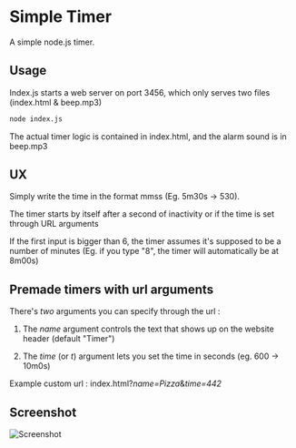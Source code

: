 # Simple Timer

A simple node.js timer.

## Usage
Index.js starts a web server on port 3456, which only serves two files (index.html & beep.mp3)

```bash
node index.js
```

The actual timer logic is contained in index.html, and the alarm sound is in beep.mp3

## UX
Simply write the time in the format mmss (Eg. 5m30s -> 530).

The timer starts by itself after a second of inactivity or if the time is set through URL arguments

If the first input is bigger than 6, the timer assumes it's supposed to be a number of minutes (Eg. if you type "8", the timer will automatically be at 8m00s)
## Premade timers with url arguments

There's *two* arguments you can specify through the url :

1. The *name* argument controls the text that shows up on the website header (default "Timer")

2. The *time* (or *t*) argument lets you set the time in seconds (eg. 600 -> 10m0s) 

Example custom url : index.html?*name=Pizza*&*time=442*

## Screenshot
![Screenshot](https://i.imgur.com/dGSxkwt.png?raw=true "Timer")